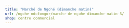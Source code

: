 ```yaml
---
title: "Marché de Ngohé (dimanche matin)"
url: /ngohe-ndofongor/marche-de-ngohe-dimanche-matin-3/
shop: centre commercial
---
```

